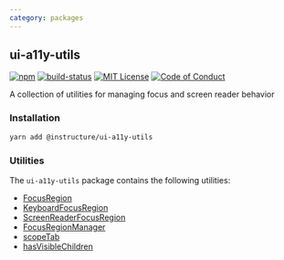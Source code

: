 ```yaml
---
category: packages
---
```


## ui-a11y-utils

[![npm][npm]][npm-url]
[![build-status][build-status]][build-status-url]
[![MIT License][license-badge]][LICENSE]
[![Code of Conduct][coc-badge]][coc]

A collection of utilities for managing focus and screen reader behavior

### Installation

```sh
yarn add @instructure/ui-a11y-utils
```
### Utilities
The `ui-a11y-utils` package contains the following utilities:
- [FocusRegion](#FocusRegion)
- [KeyboardFocusRegion](#KeyboardFocusRegion)
- [ScreenReaderFocusRegion](#ScreenReaderFocusRegion)
- [FocusRegionManager](#FocusRegionManager)
- [scopeTab](#scopeTab)
- [hasVisibleChildren](#hasVisibleChildren)

[npm]: https://img.shields.io/npm/v/@instructure/ui-a11y-utils.svg
[npm-url]: https://npmjs.com/package/@instructure/ui-a11y-utils

[build-status]: https://travis-ci.org/instructure/instructure-ui.svg?branch=master
[build-status-url]: https://travis-ci.org/instructure/instructure-ui "Travis CI"

[license-badge]: https://img.shields.io/npm/l/instructure-ui.svg?style=flat-square
[license]: https://github.com/instructure/instructure-ui/blob/master/LICENSE

[coc-badge]: https://img.shields.io/badge/code%20of-conduct-ff69b4.svg?style=flat-square
[coc]: https://github.com/instructure/instructure-ui/blob/master/CODE_OF_CONDUCT.md
